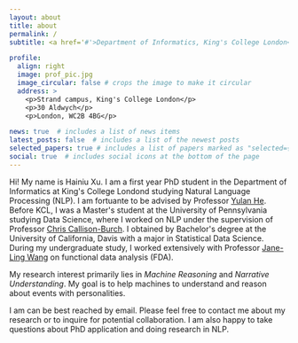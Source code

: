 ```yaml
---
layout: about
title: about
permalink: /
subtitle: <a href='#'>Department of Informatics, King's College London</a>

profile:
  align: right
  image: prof_pic.jpg
  image_circular: false # crops the image to make it circular
  address: >
    <p>Strand campus, King's College London</p>
    <p>30 Aldwych</p>
    <p>London, WC2B 4BG</p>

news: true  # includes a list of news items
latest_posts: false  # includes a list of the newest posts
selected_papers: true # includes a list of papers marked as "selected={true}"
social: true  # includes social icons at the bottom of the page
---
```


Hi! My name is Hainiu Xu. I am a first year PhD student in the Department of Informatics at King's College Londond studying Natural Language Processing (NLP). I am fortuante to be advised by Professor [Yulan He](https://sites.google.com/view/yulanhe/home?authuser=0). Before KCL, I was a Master's student at the University of Pennsylvania studying Data Science, where I worked on NLP under the supervision of Professor [Chris Callison-Burch](https://www.cis.upenn.edu/~ccb/index.html). I obtained by Bachelor's degree at the University of California, Davis with a major in Statistical Data Science. During my undergraduate study, I worked extensively with Professor [Jane-Ling Wang](https://anson.ucdavis.edu/~wang/aboutme.html) on functional data analysis (FDA).

My research interest primarily lies in _Machine Reasoning_ and _Narrative Understanding_. My goal is to help machines to understand and reason about events with personalities. 

I am can be best reached by email. Please feel free to contact me about my research or to inquire for potential collaboration. I am also happy to take questions about PhD application and doing research in NLP.

